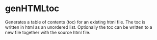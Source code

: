 genHTMLtoc
==========

Generates a table of contents (toc) for an existing html file. The toc
is written in html as an unordered list. Optionally the toc can be
written to a new file together with the source html file.

